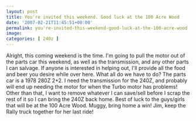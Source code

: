 ```yaml
---
layout: post
title: You're invited this weekend. Good luck at the 100 Acre Wood
date: '2007-02-21T11:45:51+00:00'
permalink: you're-invited-this-weekend-good-luck-at-the-100-acre-wood
image: 
categories: [ 240z ]
---
```

 Alright, this coming weekend is the time. I'm going to pull the motor out of the parts car this weekend, as well as the transmission, and any other parts I can salvage. If anyone is interested in helping out, I'll provide all the food and beer you desire while over here. What all do we have to do? The parts car is a 1978 280Z 2+2. I need the transmission for the 240Z, and probably will end up needing the motor for when the Turbo motor has problems! 
 Other than that, I want to remove whatever I can save/sell before I scrap the rest of it so I can bring the 240Z back home. 
 Best of luck to the guys/girls that will be at the 100 Acre Wood. Muggy, bring home a win! Jim, keep the Rally truck together for her last ride! 





